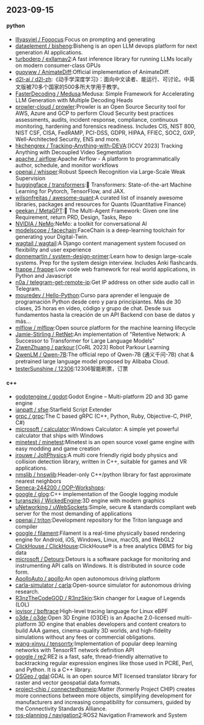 ## 2023-09-15

#### python
* [lllyasviel / Fooocus](https://github.com/lllyasviel/Fooocus):Focus on prompting and generating
* [dataelement / bisheng](https://github.com/dataelement/bisheng):Bisheng is an open LLM devops platform for next generation AI applications.
* [turboderp / exllamav2](https://github.com/turboderp/exllamav2):A fast inference library for running LLMs locally on modern consumer-class GPUs
* [guoyww / AnimateDiff](https://github.com/guoyww/AnimateDiff):Official implementation of AnimateDiff.
* [d2l-ai / d2l-zh](https://github.com/d2l-ai/d2l-zh):《动手学深度学习》：面向中文读者、能运行、可讨论。中英文版被70多个国家的500多所大学用于教学。
* [FasterDecoding / Medusa](https://github.com/FasterDecoding/Medusa):Medusa: Simple Framework for Accelerating LLM Generation with Multiple Decoding Heads
* [prowler-cloud / prowler](https://github.com/prowler-cloud/prowler):Prowler is an Open Source Security tool for AWS, Azure and GCP to perform Cloud Security best practices assessments, audits, incident response, compliance, continuous monitoring, hardening and forensics readiness. Includes CIS, NIST 800, NIST CSF, CISA, FedRAMP, PCI-DSS, GDPR, HIPAA, FFIEC, SOC2, GXP, Well-Architected Security, ENS and more.
* [hkchengrex / Tracking-Anything-with-DEVA](https://github.com/hkchengrex/Tracking-Anything-with-DEVA):[ICCV 2023] Tracking Anything with Decoupled Video Segmentation
* [apache / airflow](https://github.com/apache/airflow):Apache Airflow - A platform to programmatically author, schedule, and monitor workflows
* [openai / whisper](https://github.com/openai/whisper):Robust Speech Recognition via Large-Scale Weak Supervision
* [huggingface / transformers](https://github.com/huggingface/transformers):🤗 Transformers: State-of-the-art Machine Learning for Pytorch, TensorFlow, and JAX.
* [wilsonfreitas / awesome-quant](https://github.com/wilsonfreitas/awesome-quant):A curated list of insanely awesome libraries, packages and resources for Quants (Quantitative Finance)
* [geekan / MetaGPT](https://github.com/geekan/MetaGPT):🌟 The Multi-Agent Framework: Given one line Requirement, return PRD, Design, Tasks, Repo
* [NVIDIA / NeMo](https://github.com/NVIDIA/NeMo):NeMo: a toolkit for conversational AI
* [modelscope / facechain](https://github.com/modelscope/facechain):FaceChain is a deep-learning toolchain for generating your Digital-Twin.
* [wagtail / wagtail](https://github.com/wagtail/wagtail):A Django content management system focused on flexibility and user experience
* [donnemartin / system-design-primer](https://github.com/donnemartin/system-design-primer):Learn how to design large-scale systems. Prep for the system design interview. Includes Anki flashcards.
* [frappe / frappe](https://github.com/frappe/frappe):Low code web framework for real world applications, in Python and Javascript
* [n0a / telegram-get-remote-ip](https://github.com/n0a/telegram-get-remote-ip):Get IP address on other side audio call in Telegram.
* [mouredev / Hello-Python](https://github.com/mouredev/Hello-Python):Curso para aprender el lenguaje de programación Python desde cero y para principiantes. Más de 30 clases, 25 horas en vídeo, código y grupo de chat. Desde sus fundamentos hasta la creación de un API Backend con base de datos y más...
* [mlflow / mlflow](https://github.com/mlflow/mlflow):Open source platform for the machine learning lifecycle
* [Jamie-Stirling / RetNet](https://github.com/Jamie-Stirling/RetNet):An implementation of "Retentive Network: A Successor to Transformer for Large Language Models"
* [ZiwenZhuang / parkour](https://github.com/ZiwenZhuang/parkour):[CoRL 2023] Robot Parkour Learning
* [QwenLM / Qwen-7B](https://github.com/QwenLM/Qwen-7B):The official repo of Qwen-7B (通义千问-7B) chat & pretrained large language model proposed by Alibaba Cloud.
* [testerSunshine / 12306](https://github.com/testerSunshine/12306):12306智能刷票，订票

#### c++
* [godotengine / godot](https://github.com/godotengine/godot):Godot Engine – Multi-platform 2D and 3D game engine
* [ianpatt / sfse](https://github.com/ianpatt/sfse):Starfield Script Extender
* [grpc / grpc](https://github.com/grpc/grpc):The C based gRPC (C++, Python, Ruby, Objective-C, PHP, C#)
* [microsoft / calculator](https://github.com/microsoft/calculator):Windows Calculator: A simple yet powerful calculator that ships with Windows
* [minetest / minetest](https://github.com/minetest/minetest):Minetest is an open source voxel game engine with easy modding and game creation
* [jrouwe / JoltPhysics](https://github.com/jrouwe/JoltPhysics):A multi core friendly rigid body physics and collision detection library, written in C++, suitable for games and VR applications.
* [nmslib / hnswlib](https://github.com/nmslib/hnswlib):Header-only C++/python library for fast approximate nearest neighbors
* [Seneca-244200 / OOP-Workshops](https://github.com/Seneca-244200/OOP-Workshops):
* [google / glog](https://github.com/google/glog):C++ implementation of the Google logging module
* [turanszkij / WickedEngine](https://github.com/turanszkij/WickedEngine):3D engine with modern graphics
* [uNetworking / uWebSockets](https://github.com/uNetworking/uWebSockets):Simple, secure & standards compliant web server for the most demanding of applications
* [openai / triton](https://github.com/openai/triton):Development repository for the Triton language and compiler
* [google / filament](https://github.com/google/filament):Filament is a real-time physically based rendering engine for Android, iOS, Windows, Linux, macOS, and WebGL2
* [ClickHouse / ClickHouse](https://github.com/ClickHouse/ClickHouse):ClickHouse® is a free analytics DBMS for big data
* [microsoft / Detours](https://github.com/microsoft/Detours):Detours is a software package for monitoring and instrumenting API calls on Windows. It is distributed in source code form.
* [ApolloAuto / apollo](https://github.com/ApolloAuto/apollo):An open autonomous driving platform
* [carla-simulator / carla](https://github.com/carla-simulator/carla):Open-source simulator for autonomous driving research.
* [R3nzTheCodeGOD / R3nzSkin](https://github.com/R3nzTheCodeGOD/R3nzSkin):Skin changer for League of Legends (LOL)
* [iovisor / bpftrace](https://github.com/iovisor/bpftrace):High-level tracing language for Linux eBPF
* [o3de / o3de](https://github.com/o3de/o3de):Open 3D Engine (O3DE) is an Apache 2.0-licensed multi-platform 3D engine that enables developers and content creators to build AAA games, cinema-quality 3D worlds, and high-fidelity simulations without any fees or commercial obligations.
* [wang-xinyu / tensorrtx](https://github.com/wang-xinyu/tensorrtx):Implementation of popular deep learning networks with TensorRT network definition API
* [google / re2](https://github.com/google/re2):RE2 is a fast, safe, thread-friendly alternative to backtracking regular expression engines like those used in PCRE, Perl, and Python. It is a C++ library.
* [OSGeo / gdal](https://github.com/OSGeo/gdal):GDAL is an open source MIT licensed translator library for raster and vector geospatial data formats.
* [project-chip / connectedhomeip](https://github.com/project-chip/connectedhomeip):Matter (formerly Project CHIP) creates more connections between more objects, simplifying development for manufacturers and increasing compatibility for consumers, guided by the Connectivity Standards Alliance.
* [ros-planning / navigation2](https://github.com/ros-planning/navigation2):ROS2 Navigation Framework and System
